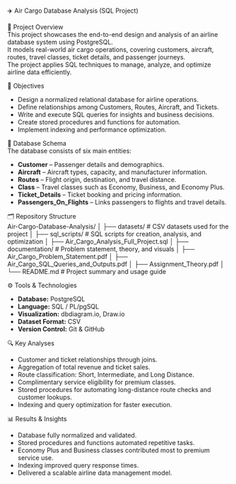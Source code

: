 ✈️ Air Cargo Database Analysis (SQL Project)

📘 Project Overview  
This project showcases the end-to-end design and analysis of an airline database system using PostgreSQL.  
It models real-world air cargo operations, covering customers, aircraft, routes, travel classes, ticket details, and passenger journeys.  
The project applies SQL techniques to manage, analyze, and optimize airline data efficiently.

🎯 Objectives  
- Design a normalized relational database for airline operations.  
- Define relationships among Customers, Routes, Aircraft, and Tickets.  
- Write and execute SQL queries for insights and business decisions.  
- Create stored procedures and functions for automation.  
- Implement indexing and performance optimization.

🧩 Database Schema  
The database consists of six main entities:  
- **Customer** – Passenger details and demographics.  
- **Aircraft** – Aircraft types, capacity, and manufacturer information.  
- **Routes** – Flight origin, destination, and travel distance.  
- **Class** – Travel classes such as Economy, Business, and Economy Plus.  
- **Ticket_Details** – Ticket booking and pricing information.  
- **Passengers_On_Flights** – Links passengers to flights and travel details.


🗂️ Repository Structure  
Air-Cargo-Database-Analysis/
│
├── datasets/ # CSV datasets used for the project
│
├── sql_scripts/ # SQL scripts for creation, analysis, and optimization
│ ├── Air_Cargo_Analysis_Full_Project.sql
│
├── documentation/ # Problem statement, theory, and visuals
│ ├── Air_Cargo_Problem_Statement.pdf
│ ├── Air_Cargo_SQL_Queries_and_Outputs.pdf
│ ├── Assignment_Theory.pdf
│
└── README.md # Project summary and usage guide


⚙️ Tools & Technologies  
- **Database:** PostgreSQL  
- **Language:** SQL / PL/pgSQL  
- **Visualization:** dbdiagram.io, Draw.io  
- **Dataset Format:** CSV  
- **Version Control:** Git & GitHub  

🔍 Key Analyses  
- Customer and ticket relationships through joins.  
- Aggregation of total revenue and ticket sales.  
- Route classification: Short, Intermediate, and Long Distance.  
- Complimentary service eligibility for premium classes.  
- Stored procedures for automating long-distance route checks and customer lookups.  
- Indexing and query optimization for faster execution.

📊 Results & Insights  
- Database fully normalized and validated.  
- Stored procedures and functions automated repetitive tasks.  
- Economy Plus and Business classes contributed most to premium service use.  
- Indexing improved query response times.  
- Delivered a scalable airline data management model.


